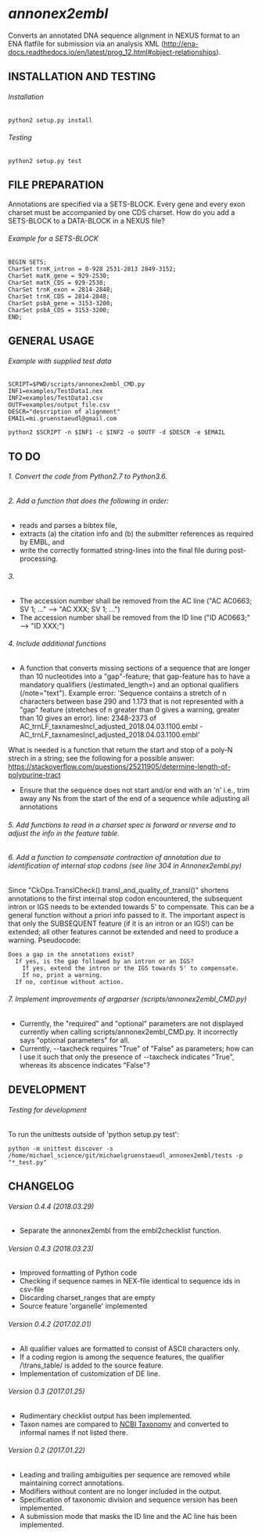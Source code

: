*annonex2embl*
===================

Converts an annotated DNA sequence alignment in NEXUS format to an ENA flatfile for submission via an analysis XML (http://ena-docs.readthedocs.io/en/latest/prog_12.html#object-relationships).


INSTALLATION AND TESTING
------------------------
###### Installation
```
python2 setup.py install
```

###### Testing
```
python2 setup.py test
```


FILE PREPARATION
----------------
Annotations are specified via a SETS-BLOCK. Every gene and every exon charset must be accompanied by one CDS charset.
How do you add a SETS-BLOCK to a DATA-BLOCK in a NEXUS file?

###### Example for a SETS-BLOCK
```
BEGIN SETS;
CharSet trnK_intron = 0-928 2531-2813 2849-3152;
CharSet matK_gene = 929-2530;
CharSet matK_CDS = 929-2530;
CharSet trnK_exon = 2814-2848;
CharSet trnK_CDS = 2814-2848;
CharSet psbA_gene = 3153-3200;
CharSet psbA_CDS = 3153-3200;
END;
```


GENERAL USAGE
-------------

###### Example with supplied test data
```
SCRIPT=$PWD/scripts/annonex2embl_CMD.py
INF1=examples/TestData1.nex
INF2=examples/TestData1.csv
OUTF=examples/output_file.csv
DESCR="description of alignment"
EMAIL=mi.gruenstaeudl@gmail.com

python2 $SCRIPT -n $INF1 -c $INF2 -o $OUTF -d $DESCR -e $EMAIL
```


TO DO
-----

###### 1. Convert the code from Python2.7 to Python3.6.

###### 2. Add a function that does the following in order:
* reads and parses a bibtex file,
* extracts (a) the citation info and (b) the submitter references as required by EMBL, and 
* write the correctly formatted string-lines into the final file during post-processing.

###### 3. 
* The accession number shall be removed from the AC line ("AC   AC0663; SV 1; ..." --> "AC   XXX; SV 1; ...")
* The accession number shall be removed from the ID line ("ID   AC0663;" --> "ID   XXX;")

###### 4. Include additional functions 
* A function that converts missing sections of a sequence that are longer than 10 nucleotides into a "gap"-feature; that gap-feature has to have a mandatory qualifiers (/estimated_length=<integer>) and an optional qualifiers (/note="text").
Example error: 'Sequence contains a stretch of n characters between base 290 and 1.173 that is not represented with a "gap" feature (stretches of n greater than 0 gives a warning, greater than 10 gives an error). line: 2348-2373 of AC_trnLF_taxnamesIncl_adjusted_2018.04.03.1100.embl - AC_trnLF_taxnamesIncl_adjusted_2018.04.03.1100.embl'

What is needed is a function that return the start and stop of a poly-N strech in a string; see the following for a possible answer: https://stackoverflow.com/questions/25211905/determine-length-of-polypurine-tract

* Ensure that the sequence does not start and/or end with an 'n'
i.e., trim away any Ns from the start of the end of a sequence while adjusting all annotations

###### 5. Add functions to read in a charset spec is forward or reverse and to adjust the info in the feature table.

###### 6. Add a function to compensate contraction of annotation due to identification of internal stop codons (see line 304 in Annonex2embl.py)
Since "CkOps.TranslCheck().transl_and_quality_of_transl()" shortens annotations to the first internal stop codon 
encountered, the subsequent intron or IGS needs to be extended towards 5' to compensate. This can be a general function without a priori info passed to it. The important aspect is that only the SUBSEQUENT feature (if it is an intron or an IGS!) can be extended; all other features cannot be extended and need to produce a warning.
Pseudocode:
```
Does a gap in the annotations exist?
  If yes, is the gap followed by an intron or an IGS?
    If yes, extend the intron or the IGS towards 5' to compensate.
    If no, print a warning.
  If no, continue without action.
```

###### 7. Implement improvements of argparser (scripts/annonex2embl_CMD.py)
* Currently, the "required" and "optional" parameters are not displayed currently when calling scripts/annonex2embl_CMD.py. It incorrectly says "optional parameters" for all.
* Currently, --taxcheck requires "True" of "False" as parameters; how can I use it such that only the presence of --taxcheck indicates "True", whereas its abscence indicates "False"?


DEVELOPMENT
-----------
###### Testing for development
To run the unittests outside of 'python setup.py test':
```
python -m unittest discover -s /home/michael_science/git/michaelgruenstaeudl_annonex2embl/tests -p "*_test.py"
```


CHANGELOG
---------
###### Version 0.4.4 (2018.03.29)
* Separate the annonex2embl from the embl2checklist function.
###### Version 0.4.3 (2018.03.23)
* Improved formatting of Python code
* Checking if sequence names in NEX-file identical to sequence ids in csv-file
* Discarding charset_ranges that are empty
* Source feature 'organelle' implemented
###### Version 0.4.2 (2017.02.01)
* All qualifier values are formatted to consist of ASCII characters only.
* If a coding region is among the sequence features, the qualifier /\trans_table/ is added to the source feature.
* Implementation of customization of DE line.
###### Version 0.3 (2017.01.25)
* Rudimentary checklist output has been implemented.
* Taxon names are compared to [NCBI Taxonomy](https://www.ncbi.nlm.nih.gov/taxonomy) and converted to informal names if not listed there.
###### Version 0.2 (2017.01.22)
* Leading and trailing ambiguities per sequence are removed while maintaining correct annotations.
* Modifiers without content are no longer included in the output.
* Specification of taxonomic division and sequence version has been implemented.
* A submission mode that masks the ID line and the AC line has been implemented.
